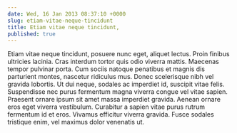 ```yaml
---
date: Wed, 16 Jan 2013 08:37:10 +0000
slug: etiam-vitae-neque-tincidunt
title: Etiam vitae neque tincidunt,
published: true
---
```

Etiam vitae neque tincidunt, posuere nunc eget, aliquet lectus. Proin finibus ultricies lacinia. Cras interdum tortor quis odio viverra mattis. Maecenas tempor pulvinar porta. Cum sociis natoque penatibus et magnis dis parturient montes, nascetur ridiculus mus. Donec scelerisque nibh vel gravida lobortis. Ut dui neque, sodales ac imperdiet id, suscipit vitae felis. Suspendisse nec purus fermentum magna viverra congue vel vitae sapien. Praesent ornare ipsum sit amet massa imperdiet gravida. Aenean ornare eros eget viverra vestibulum. Curabitur a sapien vitae purus rutrum fermentum id et eros. Vivamus efficitur viverra gravida. Fusce sodales tristique enim, vel maximus dolor venenatis ut.
